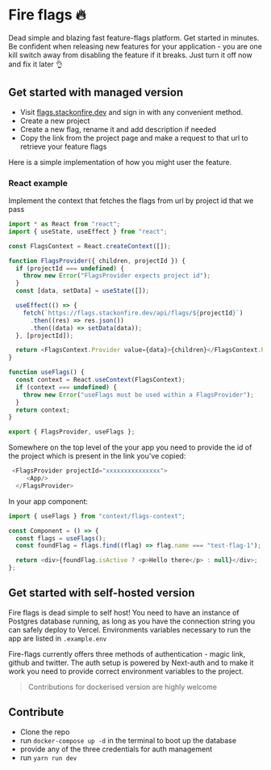 # Fire flags 🔥

Dead simple and blazing fast feature-flags platform. Get started in minutes. Be confident when releasing new features for your application - you are one kill switch away from disabling the feature if it breaks. Just turn it off now and fix it later 👌

## Get started with managed version

- Visit [flags.stackonfire.dev](https://flags.stackonfire.dev) and sign in with any convenient method.
- Create a new project
- Create a new flag, rename it and add description if needed
- Copy the link from the project page and make a request to that url to retrieve your feature flags

Here is a simple implementation of how you might user the feature.

### React example

Implement the context that fetches the flags from url by project id that we pass

```javascript
import * as React from "react";
import { useState, useEffect } from "react";

const FlagsContext = React.createContext([]);

function FlagsProvider({ children, projectId }) {
  if (projectId === undefined) {
    throw new Error("FlagsProvider expects project id");
  }
  const [data, setData] = useState([]);

  useEffect(() => {
    fetch(`https://flags.stackonfire.dev/api/flags/${projectId}`)
      .then((res) => res.json())
      .then((data) => setData(data));
  }, [projectId]);

  return <FlagsContext.Provider value={data}>{children}</FlagsContext.Provider>;
}

function useFlags() {
  const context = React.useContext(FlagsContext);
  if (context === undefined) {
    throw new Error("useFlags must be used within a FlagsProvider");
  }
  return context;
}

export { FlagsProvider, useFlags };

```

Somewhere on the top level of the your app you need to provide the id of the project which is present in the link you've copied:

```javascript
 <FlagsProvider projectId="xxxxxxxxxxxxxxx">
     <App/>
  </FlagsProvider>

```

In your app component:

```javascript
import { useFlags } from "context/flags-context";

const Component = () => {
  const flags = useFlags();
  const foundFlag = flags.find((flag) => flag.name === "test-flag-1");

  return <div>{foundFlag.isActive ? <p>Hello there</p> : null}</div>;
};
```

## Get started with self-hosted version

Fire flags is dead simple to self host! You need to have an instance of Postgres database running, as long as you have the connection string you can safely deploy to Vercel. Environments variables necessary to run the app are listed in `.example.env`

Fire-flags currently offers three methods of authentication - magic link, github and twitter. The auth setup is powered by Next-auth and to make it work you need to provide correct environment variables to the project.

> Contributions for dockerised version are highly welcome

## Contribute

- Clone the repo
- run `docker-compose up -d` in the terminal to boot up the database
- provide any of the three credentials for auth management 
- run `yarn run dev` 